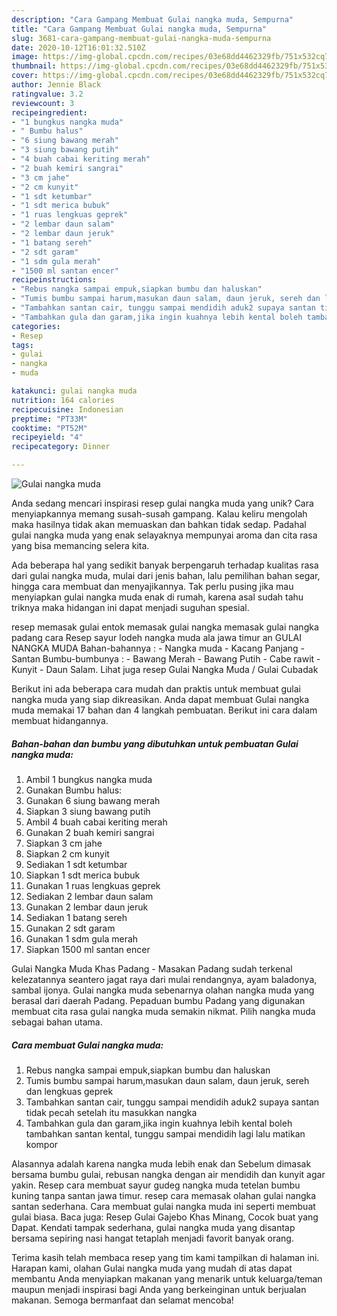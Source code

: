 ```yaml
---
description: "Cara Gampang Membuat Gulai nangka muda, Sempurna"
title: "Cara Gampang Membuat Gulai nangka muda, Sempurna"
slug: 3681-cara-gampang-membuat-gulai-nangka-muda-sempurna
date: 2020-10-12T16:01:32.510Z
image: https://img-global.cpcdn.com/recipes/03e68dd4462329fb/751x532cq70/gulai-nangka-muda-foto-resep-utama.jpg
thumbnail: https://img-global.cpcdn.com/recipes/03e68dd4462329fb/751x532cq70/gulai-nangka-muda-foto-resep-utama.jpg
cover: https://img-global.cpcdn.com/recipes/03e68dd4462329fb/751x532cq70/gulai-nangka-muda-foto-resep-utama.jpg
author: Jennie Black
ratingvalue: 3.2
reviewcount: 3
recipeingredient:
- "1 bungkus nangka muda"
- " Bumbu halus"
- "6 siung bawang merah"
- "3 siung bawang putih"
- "4 buah cabai keriting merah"
- "2 buah kemiri sangrai"
- "3 cm jahe"
- "2 cm kunyit"
- "1 sdt ketumbar"
- "1 sdt merica bubuk"
- "1 ruas lengkuas geprek"
- "2 lembar daun salam"
- "2 lembar daun jeruk"
- "1 batang sereh"
- "2 sdt garam"
- "1 sdm gula merah"
- "1500 ml santan encer"
recipeinstructions:
- "Rebus nangka sampai empuk,siapkan bumbu dan haluskan"
- "Tumis bumbu sampai harum,masukan daun salam, daun jeruk, sereh dan lengkuas geprek"
- "Tambahkan santan cair, tunggu sampai mendidih aduk2 supaya santan tidak pecah setelah itu masukkan nangka"
- "Tambahkan gula dan garam,jika ingin kuahnya lebih kental boleh tambahkan santan kental, tunggu sampai mendidih lagi lalu matikan kompor"
categories:
- Resep
tags:
- gulai
- nangka
- muda

katakunci: gulai nangka muda 
nutrition: 164 calories
recipecuisine: Indonesian
preptime: "PT33M"
cooktime: "PT52M"
recipeyield: "4"
recipecategory: Dinner

---
```



![Gulai nangka muda](https://img-global.cpcdn.com/recipes/03e68dd4462329fb/751x532cq70/gulai-nangka-muda-foto-resep-utama.jpg)

Anda sedang mencari inspirasi resep gulai nangka muda yang unik? Cara menyiapkannya memang susah-susah gampang. Kalau keliru mengolah maka hasilnya tidak akan memuaskan dan bahkan tidak sedap. Padahal gulai nangka muda yang enak selayaknya mempunyai aroma dan cita rasa yang bisa memancing selera kita.

Ada beberapa hal yang sedikit banyak berpengaruh terhadap kualitas rasa dari gulai nangka muda, mulai dari jenis bahan, lalu pemilihan bahan segar, hingga cara membuat dan menyajikannya. Tak perlu pusing jika mau menyiapkan gulai nangka muda enak di rumah, karena asal sudah tahu triknya maka hidangan ini dapat menjadi suguhan spesial.

resep memasak gulai entok memasak gulai nangka memasak gulai nangka padang cara Resep sayur lodeh nangka muda ala jawa timur an GULAI NANGKA MUDA Bahan-bahannya : - Nangka muda - Kacang Panjang - Santan Bumbu-bumbunya : - Bawang Merah - Bawang Putih - Cabe rawit - Kunyit - Daun Salam. Lihat juga resep Gulai Nangka Muda / Gulai Cubadak


Berikut ini ada beberapa cara mudah dan praktis untuk membuat gulai nangka muda yang siap dikreasikan. Anda dapat membuat Gulai nangka muda memakai 17 bahan dan 4 langkah pembuatan. Berikut ini cara dalam membuat hidangannya.

<!--inarticleads1-->

##### Bahan-bahan dan bumbu yang dibutuhkan untuk pembuatan Gulai nangka muda:

1. Ambil 1 bungkus nangka muda
1. Gunakan  Bumbu halus:
1. Gunakan 6 siung bawang merah
1. Siapkan 3 siung bawang putih
1. Ambil 4 buah cabai keriting merah
1. Gunakan 2 buah kemiri sangrai
1. Siapkan 3 cm jahe
1. Siapkan 2 cm kunyit
1. Sediakan 1 sdt ketumbar
1. Siapkan 1 sdt merica bubuk
1. Gunakan 1 ruas lengkuas geprek
1. Sediakan 2 lembar daun salam
1. Gunakan 2 lembar daun jeruk
1. Sediakan 1 batang sereh
1. Gunakan 2 sdt garam
1. Gunakan 1 sdm gula merah
1. Siapkan 1500 ml santan encer


Gulai Nangka Muda Khas Padang - Masakan Padang sudah terkenal kelezatannya seantero jagat raya dari mulai rendangnya, ayam baladonya, sambal ijonya. Gulai nangka muda sebenarnya olahan nangka muda yang berasal dari daerah Padang. Pepaduan bumbu Padang yang digunakan membuat cita rasa gulai nangka muda semakin nikmat. Pilih nangka muda sebagai bahan utama. 

<!--inarticleads2-->

##### Cara membuat Gulai nangka muda:

1. Rebus nangka sampai empuk,siapkan bumbu dan haluskan
1. Tumis bumbu sampai harum,masukan daun salam, daun jeruk, sereh dan lengkuas geprek
1. Tambahkan santan cair, tunggu sampai mendidih aduk2 supaya santan tidak pecah setelah itu masukkan nangka
1. Tambahkan gula dan garam,jika ingin kuahnya lebih kental boleh tambahkan santan kental, tunggu sampai mendidih lagi lalu matikan kompor


Alasannya adalah karena nangka muda lebih enak dan Sebelum dimasak bersama bumbu gulai, rebusan nangka dengan air mendidih dan kunyit agar yakin. Resep cara membuat sayur gudeg nangka muda tetelan bumbu kuning tanpa santan jawa timur. resep cara memasak olahan gulai nangka santan sederhana. Cara membuat gulai nangka muda ini seperti membuat gulai biasa. Baca juga: Resep Gulai Gajebo Khas Minang, Cocok buat yang Dapat. Kendati tampak sederhana, gulai nangka muda yang disantap bersama sepiring nasi hangat tetaplah menjadi favorit banyak orang. 

Terima kasih telah membaca resep yang tim kami tampilkan di halaman ini. Harapan kami, olahan Gulai nangka muda yang mudah di atas dapat membantu Anda menyiapkan makanan yang menarik untuk keluarga/teman maupun menjadi inspirasi bagi Anda yang berkeinginan untuk berjualan makanan. Semoga bermanfaat dan selamat mencoba!

